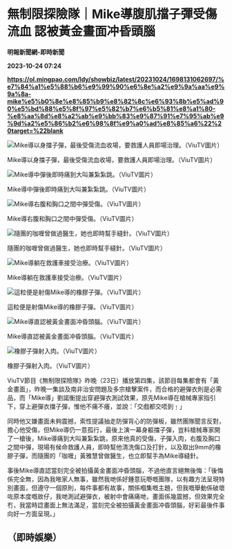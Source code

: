 # 無制限探險隊｜Mike導腹肌擋子彈受傷流血 認被黃金畫面冲昏頭腦
**明報新聞網-即時新聞**

**2023-10-24 07:24**

**https://ol.mingpao.com/ldy/showbiz/latest/20231024/1698131062697/%e7%84%a1%e5%88%b6%e9%99%90%e6%8e%a2%e9%9a%aa%e9%9a%8a-mike%e5%b0%8e%e8%85%b9%e8%82%8c%e6%93%8b%e5%ad%90%e5%bd%88%e5%8f%97%e5%82%b7%e6%b5%81%e8%a1%80-%e8%aa%8d%e8%a2%ab%e9%bb%83%e9%87%91%e7%95%ab%e9%9d%a2%e5%86%b2%e6%98%8f%e9%a0%ad%e8%85%a6%22%20target=%22blank**

![Mike導以身擋子彈，最後受傷流血收場，要救護人員即場治理。（ViuTV圖片）](https://fs.mingpao.com/ldy/20231024/s00009/c4b4743ee2b01bf16f00197ccc81c3c5.jpg)

Mike導以身擋子彈，最後受傷流血收場，要救護人員即場治理。（ViuTV圖片）

![Mike導中彈後即時痛到大叫兼紮紮跳。（ViuTV圖片）](https://fs.mingpao.com/ldy/20231024/s00009/c4be145cbc2c1967d0a92f2daa5a6ed8.jpg)

Mike導中彈後即時痛到大叫兼紮紮跳。（ViuTV圖片）

![Mike導右腹和胸口之間中彈受傷。（ViuTV圖片）](https://fs.mingpao.com/ldy/20231024/s00009/c4c8ca36b9fb7a63b8b4c8bcf1ac3c3b.jpg)

Mike導右腹和胸口之間中彈受傷。（ViuTV圖片）

![隨團的咖喱曾做過醫生，她也即時幫手縫針。（ViuTV圖片）](https://fs.mingpao.com/ldy/20231024/s00009/c4d06ead0a218cae0a58046c0ca96ee1.jpg)

隨團的咖喱曾做過醫生，她也即時幫手縫針。（ViuTV圖片）

![Mike導躺在救護車接受治療。（ViuTV圖片）](https://fs.mingpao.com/ldy/20231024/s00009/c4d6435199337f16610f39d21abeb312.jpg)

Mike導躺在救護車接受治療。（ViuTV圖片）

![這粒便是射傷Mike導的橡膠子彈。（ViuTV圖片）](https://fs.mingpao.com/ldy/20231024/s00009/c4dba5a5e88cd966f28e2adaed61cd0d.jpg)

這粒便是射傷Mike導的橡膠子彈。（ViuTV圖片）

![Mike導直認被黃金畫面冲昏頭腦。（ViuTV圖片）](https://fs.mingpao.com/ldy/20231024/s00009/c4eaee83b5695b0166164e4649ae11fc.jpg)

Mike導直認被黃金畫面冲昏頭腦。（ViuTV圖片）

![橡膠子彈射入肉。（ViuTV圖片）](https://fs.mingpao.com/ldy/20231024/s00009/c4f3fdf1a06eab1a801514190005ce07.jpg)

橡膠子彈射入肉。（ViuTV圖片）

ViuTV節目《無制限探險隊》昨晚（23日）播放第四集，該節目每集都會有「黃金畫面」，昨晚一集談及南非治安問題及多宗槍擊案件，而合格的避彈衣則是必需品，而「Mike導」劉諾衡提出穿避彈衣測試效果，原先Mike導在槍械專家指引下，穿上避彈衣擋子彈，惟他不痛不癢，並說：「交戲都交唔到﹗」

同時他又嫌畫面未夠震撼，索性提議抽走防彈背心的防彈板，雖然團隊聞言反對，擔心他受傷，但Mike導仍一意孤行，最後上演一幕身軀擋子彈，豈料槍械專家開了一槍後，Mike導痛到大叫兼紮紮跳，原來他真的受傷，子彈入肉，右腹及胸口之間中彈，現場有候命救護人員，即時幫他清洗傷口及打針，以及取出9mm的橡膠子彈，而隨團的「咖喱」黃雅慧曾做醫生，也立即幫手為Mike導縫針。

事後Mike導直認當刻完全被拍攝黃金畫面冲昏頭腦，不過他直言絕無後悔：「後悔係完全無，因為我𠵱家人無事，雖然我哋係好鍾意玩嘢嘅團隊，以有趣方法呈現特別畫面，但遵守一個原則，每件事都有故事，關係嗰集嘅主題，但我嘅舉動係破壞咗原本度嘅故仔，我哋測試避彈衣，被射中會痛痛哋，畫面係幾震撼，但效果完全冇，我當時諗畫面上無法滿足，當刻完全被拍攝黃金畫面冲昏頭腦，好彩最後件事向好一方面呈現。」

（即時娛樂）
------